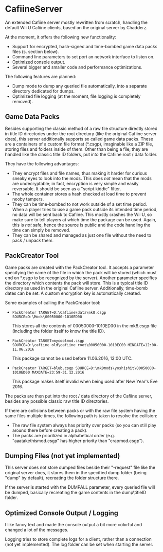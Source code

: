 # CafiineServer
An extended Cafiine server mostly rewritten from scratch, handling the default Wii U Cafiine clients, based on the original server by Chadderz.

At the moment, it offers the following new functionality:
- Support for encrypted, hash-signed and time-bombed game data packs files (s. section below).
- Command line parameters to set port an network interface to listen on.
- Optimized console output.
- Several bigger and smaller code and performance optimizations.

The following features are planned:
- Dump mode to dump any queried file automatically, into a separate directory dedicated for dumps.
- Optimized file logging (at the moment, file logging is completely removed).

## Game Data Packs
Besides supporting the classic method of a raw file structure directly stored in title ID directories under the root directory (like the original Cafiine server does), this server additionally supports so called game data packs. These are a containers of a custom file format (*.csgp), imaginable like a ZIP file, storing files and folders inside of them. Other than being a file, they are handled like the classic title ID folders, put into the Cafiine root / data folder.

They have the following advantages:
- They encrypt files and file names, thus making it harder for curious sneaky eyes to look into the mods. This does *not* mean that the mods are undecryptable; in fact, encryption is very simple and easily reversable. It should be seen as a "script kiddie" filter.
- The whole container stores a hash checked at load time to prevent nooby tampers.
- They can be time-bombed to not work outside of a set time period. When a player tries to use a game pack outside its intended time period, no data will be sent back to Cafiine. This mostly crashes the Wii U, so make sure to tell players at which time the package can be used. Again, this is *not* safe, hence the source is public and the code handling the time can simply be removed.
- They can be shared and managed as just one file without the need to pack / unpack them. 

## PackCreator Tool
Game packs are created with the PackCreator tool. It accepts a parameter specifying the name of the file in which the pack will be stored (which must end on *.csgp to be recognized by the server). Another parameter specifies the directory which contents the pack will store. This is a typical title ID directory as used in the original Cafiine server. Additionally, time-bomb dates can be set. A custom encryption key is automatically created.

Some examples of calling the PackCreator tool:
- `PackCreator TARGET=D:\Cafiine\data\mk8.csgp SOURCE=D:\Mods\00050000-1010ED00`

  This stores all the contents of 00050000-1010ED00 in the mk8.csgp file (including the folder itself to know the title ID).
- `PackCreator TARGET=mycoolmod.csgp SOURCE=D:\cafiine_old\cafiine_root\00050000-1010EC00 MINDATE=12:00-11.06.2016`

  This package cannot be used before 11.06.2016, 12:00 UTC.
- `PackCreator TARGET=blub.csgp SOURCE=D:\mk8mods\yoshishit\00050000-1010ED00 MAXDATE=23:59-31.12.2016`

  This package makes itself invalid when being used after New Year's Eve 2016.

The packs are then put into the root / data directory of the Cafiine server, besides any possible classic raw title ID directories.

If there are collisions between packs or with the raw file system having the same files multiple times, the following path is taken to resolve the collision:
- The raw file system always has priority over packs (so you can still play around there before creating a pack).
- The packs are prioritized in alphabetical order (e.g. "aaatakethismod.csgp" has higher priority than "crapmod.csgp").
 
## Dumping Files (not yet implemented)
This server does not store dumped files beside their "-request" file like the original server does, it stores them in the specified dump folder (being "dump" by default), recreating the folder structure there.

If the server is started with the DUMPALL parameter, every queried file will be dumped, basically recreating the game contents in the dump\titleID folder.

## Optimized Console Output / Logging
I like fancy text and made the console output a bit more colorful and changed a lot of the messages.

Logging tries to store complete logs for a client, rather than a connection (not yet implemented). The log folder can be set when starting the server.
